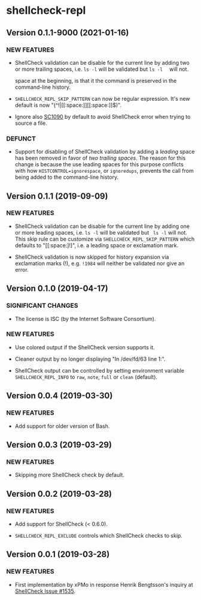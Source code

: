 # shellcheck-repl

## Version 0.1.1-9000 (2021-01-16)

### NEW FEATURES

 * ShellCheck validation can be disable for the current line by adding two or
   more trailing spaces, i.e. `ls -l` will be validated but `ls -l  ` will not.
   
   space at the beginning, is that it the command is preserved in the
   command-line history.

 * `SHELLCHECK_REPL_SKIP_PATTERN` can now be regular expression.  It's new
   default is now "(^\!|[[:space:]][[:space:]]$)".

 * Ignore also [SC1090] by default to avoid ShellCheck error when trying to
   source a file.

### DEFUNCT

 * Support for disabling of ShellCheck validation by adding a *leading* space
   has been removed in favor of *two trailing spaces*.  The reason for this
   change is because the use leading spaces for this purpose conflicts with
   how `HISTCONTROL=ignorespace`, or `ignoredups`, prevents the call from
   being added to the command-line history.


## Version 0.1.1 (2019-09-09)

### NEW FEATURES

 * ShellCheck validation can be disable for the current line by adding one or
   more leading spaces, i.e. `ls -l` will be validated but ` ls -l` will not.
   This skip rule can be customize via `SHELLCHECK_REPL_SKIP_PATTERN` which
   defaults to "[[:space:]\!]", i.e. a leading space or exclamation mark.
   
 * ShellCheck validation is now skipped for history expansion via exclamation
   marks (!), e.g. `!1984` will neither be validated nor give an error.
   

## Version 0.1.0 (2019-04-17)

### SIGNIFICANT CHANGES

 * The license is ISC (by the Internet Software Consortium).
 
### NEW FEATURES

 * Use colored output if the ShellCheck version supports it.

 * Cleaner output by no longer displaying "In /dev/fd/63 line 1:".

 * ShellCheck output can be controlled by setting environment variable
  `SHELLCHECK_REPL_INFO` to `raw`, `note`, `full` or `clean` (default).
 

## Version 0.0.4 (2019-03-30)

### NEW FEATURES

 * Add support for older version of Bash.


## Version 0.0.3 (2019-03-29)

### NEW FEATURES

 * Skipping more ShellCheck check by default.


## Version 0.0.2 (2019-03-28)

### NEW FEATURES

 * Add support for ShellCheck (< 0.6.0).

 * `SHELLCHECK_REPL_EXCLUDE` controls which ShellCheck checks to skip.


## Version 0.0.1 (2019-03-28)

### NEW FEATURES

 * First implementation by xPMo in response Henrik Bengtsson's inquiry at
   [ShellCheck Issue #1535](https://github.com/koalaman/shellcheck/issues/1535).


[SC1090]: https://github.com/koalaman/shellcheck/wiki/SC1090
